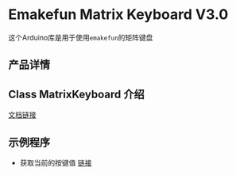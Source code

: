 # Emakefun Matrix Keyboard V3.0

这个Arduino库是用于使用`emakefun`的矩阵键盘

## 产品详情

<!-- [产品详情链接](https://emakefun-docs.readthedocs.io/zh_CN/latest/sensors/smart_modules/gesture_recognizer/) -->

## Class MatrixKeyboard 介绍

[文档链接](https://emakefun-arduino-library.github.io/emakefun_matrix_keyboard_v3/class_matrix_keyboard.html)

## 示例程序

- 获取当前的按键值 [链接](https://emakefun-arduino-library.github.io/emakefun_matrix_keyboard_v3/get_touched_key_8ino-example.html)
